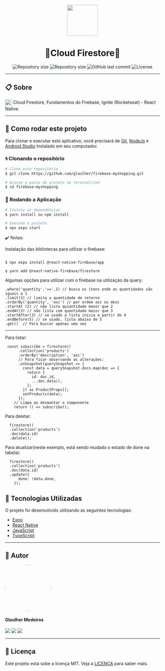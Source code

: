 <p align="center" >
  <img align="center" src="https://d33wubrfki0l68.cloudfront.net/554c3b0e09cf167f0281fda839a5433f2040b349/ecfc9/img/header_logo.svg" width="100" />
</p>

<h1 align="center">
  🚀Cloud Firestore🚀
</h1>

<p align="center" >
  <img alt="Repository size" src="https://img.shields.io/badge/Mobile-react--native-blue?style=for-the-badge">

  <img alt="Repository size" src="https://img.shields.io/npm/types/typescript?style=for-the-badge">

  <img alt="GitHub last commit" src="https://img.shields.io/github/last-commit/glaulher/react-native_Ignite?style=for-the-badge">

  <img alt="License" src="https://img.shields.io/badge/license-MIT-blue.svg?style=for-the-badge" />
</p>

---

## 📋 Sobre

<img align="center" src="https://d33wubrfki0l68.cloudfront.net/554c3b0e09cf167f0281fda839a5433f2040b349/ecfc9/img/header_logo.svg" width="22" /> Cloud Firestore, Fundamentos do Firebase, Ignite (Rocketseat) - React Native.

---

## 📂 Como rodar este projeto

Para clonar e executar este aplicativo, você precisará de [Git](https://git-scm.com), [NodeJs](https://nodejs.org/en/) e [Android Studio](https://developer.android.com/studio) Instalado em seu computador.

### 🌀 Clonando o repositório

```bash
# Clone este repositório
$ git clone https://github.com/glaulher/firebase-myshopping.git

# Acesse a pasta do projeto no terminal/cmd
$ cd firebase-myshopping

```

### 🎲 Rodando a Aplicação

```bash
# Instale as dependências
$ yarn install ou npm install

# Execute o projeto
$ npx expo start
```

✔️ Notas:

Instalação das bibliotecas para utilizar o firebase:

```shell

$ npx expo install @react-native-firebase/app

$ yarn add @react-native-firebase/firestore

```
Algumas opções para utilizar com o firebase na utilização da query:

```shell
.where('quantity','==',1) // busca os itens onde as quantidades são iguais a 1
.limit(3) // limita a quantidade de retorno
.orderBy('quantity', 'asc') // por ordem asc ou desc
.startAt (2) // não lista quiantidade menor que 2
.endAt(3) // não lista com quantidade maior que 3
.startAfter(3) // se usado a lista inicia a partir do 4
.endBefore(5) // se usado, lista abaixo de 5
.get()  // Para buscar apenas uma vez

```

---
Para listar:

```shell
 const subscribe = firestore()
      .collection('products')
      .orderBy('description', 'asc')
      // Para ficar observando as alterações:
      .onSnapshot(querySnapshot => {
        const data = querySnapshot.docs.map(doc => {
          return {
            id: doc.id,
            ...doc.data(),
          };
        }) as ProductProps[];
        setProducts(data);
      });
    // Limpa ao desmontar o componente
    return () => subscribe();
```
Para deletar:
```shell
  firestore()
  .collection('products')
  .doc(data.id)
  .delete();
```

Para atualizar(neste exemplo, está sendo mudado o estado de done na tabela):
```shell
  firestore()
  .collection('products')
  .doc(data.id)
  .update({
      done: !data.done,
    });
```

## 🚀 Tecnologias Utilizadas

O projeto foi desenvolvido utilizando as seguintes tecnologias:

- [Expo](https://expo.dev/)
- [React Native](https://reactnative.dev)
- [JavaScript](https://developer.mozilla.org/pt-BR/docs/Web/JavaScript)
- [TypeScript](https://www.typescriptlang.org)

---


## 🧑 Autor

<img style="border-radius: 75px;" src="https://glaulher.github.io/assets/img/sample/avatar.jpeg" width="150px;" alt=""/>
 <h4>Glaulher Medeiros</h4>

<p align="left">
<span style="inline-block;">
  <a href="https://www.linkedin.com/in/glaulher-medeiros-03799967/" target="_blank"><img src="https://img.shields.io/badge/LinkedIn-0077B5?style=for-the-badge&logo=linkedin&logoColor=white" ></a>
</span>
<span style="inline-block;">
  <a href="https://glaulher.github.io/" target="_blank"><img src="https://img.shields.io/badge/github.io-gray?style=for-the-badge&logo=github&logoColor=white" ></a>
</span>

<span style="inline-block;">
  <a href="https://terminaldopenguin.blogspot.com/" target="_blank"><img src="https://img.shields.io/badge/blog-orange?style=for-the-badge&logo=blogger&logoColor=white"></a>
</span>
</p>

---

## 📝 Licença

Este projeto esta sobe a licença MIT. Veja a [LICENÇA](https://github.com/glaulher/react-native_Ignite/blob/main/LICENSE) para saber mais.
